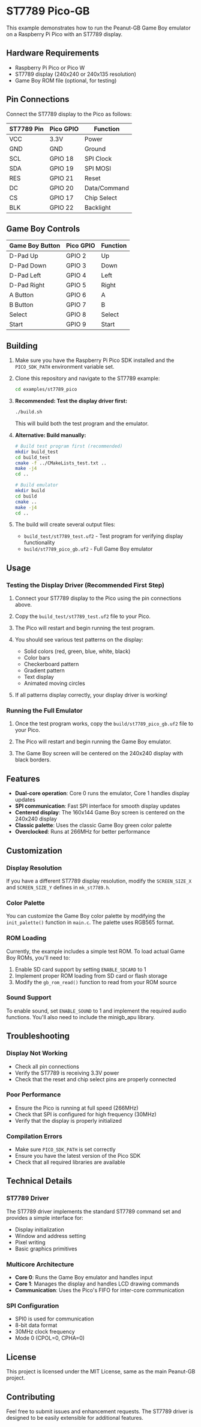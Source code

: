 # ST7789 Pico-GB

This example demonstrates how to run the Peanut-GB Game Boy emulator on a Raspberry Pi Pico with an ST7789 display.

## Hardware Requirements

- Raspberry Pi Pico or Pico W
- ST7789 display (240x240 or 240x135 resolution)
- Game Boy ROM file (optional, for testing)

## Pin Connections

Connect the ST7789 display to the Pico as follows:

| ST7789 Pin | Pico GPIO | Function |
|------------|-----------|----------|
| VCC        | 3.3V      | Power    |
| GND        | GND       | Ground   |
| SCL        | GPIO 18   | SPI Clock |
| SDA        | GPIO 19   | SPI MOSI |
| RES        | GPIO 21   | Reset    |
| DC         | GPIO 20   | Data/Command |
| CS         | GPIO 17   | Chip Select |
| BLK        | GPIO 22   | Backlight |

## Game Boy Controls

| Game Boy Button | Pico GPIO | Function |
|-----------------|-----------|----------|
| D-Pad Up       | GPIO 2    | Up       |
| D-Pad Down     | GPIO 3    | Down     |
| D-Pad Left     | GPIO 4    | Left     |
| D-Pad Right    | GPIO 5    | Right    |
| A Button       | GPIO 6    | A        |
| B Button       | GPIO 7    | B        |
| Select         | GPIO 8    | Select   |
| Start          | GPIO 9    | Start    |

## Building

1. Make sure you have the Raspberry Pi Pico SDK installed and the `PICO_SDK_PATH` environment variable set.

2. Clone this repository and navigate to the ST7789 example:
   ```bash
   cd examples/st7789_pico
   ```

3. **Recommended: Test the display driver first:**
   ```bash
   ./build.sh
   ```
   This will build both the test program and the emulator.

4. **Alternative: Build manually:**
   ```bash
   # Build test program first (recommended)
   mkdir build_test
   cd build_test
   cmake -f ../CMakeLists_test.txt ..
   make -j4
   cd ..
   
   # Build emulator
   mkdir build
   cd build
   cmake ..
   make -j4
   cd ..
   ```

5. The build will create several output files:
   - `build_test/st7789_test.uf2` - Test program for verifying display functionality
   - `build/st7789_pico_gb.uf2` - Full Game Boy emulator

## Usage

### Testing the Display Driver (Recommended First Step)

1. Connect your ST7789 display to the Pico using the pin connections above.

2. Copy the `build_test/st7789_test.uf2` file to your Pico.

3. The Pico will restart and begin running the test program.

4. You should see various test patterns on the display:
   - Solid colors (red, green, blue, white, black)
   - Color bars
   - Checkerboard pattern
   - Gradient pattern
   - Text display
   - Animated moving circles

5. If all patterns display correctly, your display driver is working!

### Running the Full Emulator

1. Once the test program works, copy the `build/st7789_pico_gb.uf2` file to your Pico.

2. The Pico will restart and begin running the Game Boy emulator.

3. The Game Boy screen will be centered on the 240x240 display with black borders.

## Features

- **Dual-core operation**: Core 0 runs the emulator, Core 1 handles display updates
- **SPI communication**: Fast SPI interface for smooth display updates
- **Centered display**: The 160x144 Game Boy screen is centered on the 240x240 display
- **Classic palette**: Uses the classic Game Boy green color palette
- **Overclocked**: Runs at 266MHz for better performance

## Customization

### Display Resolution
If you have a different ST7789 display resolution, modify the `SCREEN_SIZE_X` and `SCREEN_SIZE_Y` defines in `mk_st7789.h`.

### Color Palette
You can customize the Game Boy color palette by modifying the `init_palette()` function in `main.c`. The palette uses RGB565 format.

### ROM Loading
Currently, the example includes a simple test ROM. To load actual Game Boy ROMs, you'll need to:

1. Enable SD card support by setting `ENABLE_SDCARD` to 1
2. Implement proper ROM loading from SD card or flash storage
3. Modify the `gb_rom_read()` function to read from your ROM source

### Sound Support
To enable sound, set `ENABLE_SOUND` to 1 and implement the required audio functions. You'll also need to include the minigb_apu library.

## Troubleshooting

### Display Not Working
- Check all pin connections
- Verify the ST7789 is receiving 3.3V power
- Check that the reset and chip select pins are properly connected

### Poor Performance
- Ensure the Pico is running at full speed (266MHz)
- Check that SPI is configured for high frequency (30MHz)
- Verify that the display is properly initialized

### Compilation Errors
- Make sure `PICO_SDK_PATH` is set correctly
- Ensure you have the latest version of the Pico SDK
- Check that all required libraries are available

## Technical Details

### ST7789 Driver
The ST7789 driver implements the standard ST7789 command set and provides a simple interface for:
- Display initialization
- Window and address setting
- Pixel writing
- Basic graphics primitives

### Multicore Architecture
- **Core 0**: Runs the Game Boy emulator and handles input
- **Core 1**: Manages the display and handles LCD drawing commands
- **Communication**: Uses the Pico's FIFO for inter-core communication

### SPI Configuration
- SPI0 is used for communication
- 8-bit data format
- 30MHz clock frequency
- Mode 0 (CPOL=0, CPHA=0)

## License

This project is licensed under the MIT License, same as the main Peanut-GB project.

## Contributing

Feel free to submit issues and enhancement requests. The ST7789 driver is designed to be easily extensible for additional features.